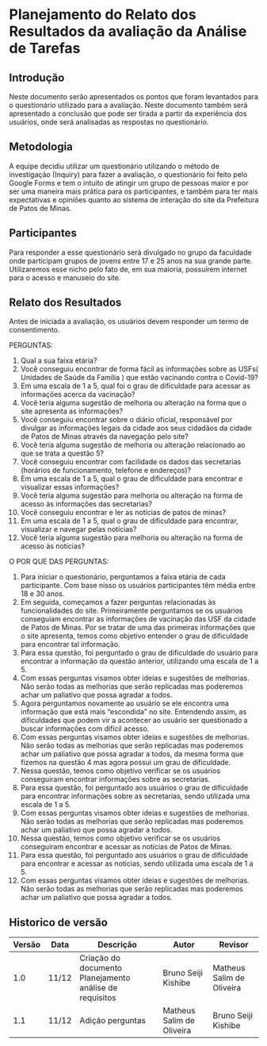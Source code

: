 # Planejamento do Relato dos Resultados da avaliação da Análise de Tarefas

## Introdução

Neste documento serão apresentados os pontos que foram levantados para o questionário utilizado para a avaliação. Neste documento também será apresentado a conclusão que pode ser tirada a partir da experiência dos usuários, onde será analisadas as respostas no questionário.

## Metodologia

A equipe decidiu utilizar um questionário utilizando o método de investigação (Inquiry) para fazer a avaliação, o questionário foi feito pelo Google Forms e tem o intuito de atingir um grupo de pessoas maior e por ser uma maneira mais prática para os participantes, e também para ter mais expectativas e opiniões quanto ao sistema de interação do site da Prefeitura de Patos de Minas.

## Participantes

Para responder a esse questionário será divulgado no grupo da faculdade onde participam grupos de jovens entre 17 e 25 anos na sua grande parte. Utilizaremos esse nicho pelo fato de, em sua maioria, possuírem internet para o acesso e manuseio do site.

## Relato dos Resultados

Antes de iniciada a avaliação, os usuários devem responder um termo de consentimento.

PERGUNTAS:

1. Qual a sua faixa etária?
2. Você conseguiu encontrar de forma fácil as informações sobre as USFs( Unidades de Saúde da Família ) que estão vacinando contra o Covid-19?
3. Em uma escala de 1 a 5, qual foi o grau de dificuldade para acessar as informações acerca da vacinação?
4. Você teria alguma sugestão de melhoria ou alteração na forma que o site apresenta as informações?
5. Você conseguiu encontrar sobre o diário oficial, responsável por divulgar as informações legais da cidade aos seus cidadãos da cidade de Patos de Minas através da navegação pelo site?
6. Você teria alguma sugestão de melhoria ou alteração relacionado ao que se trata a questão 5?
7. Você conseguiu encontrar com facilidade os dados das secretarias (horários de funcionamento, telefone e endereços)?
8. Em uma escala de 1 a 5, qual o grau de dificuldade para encontrar e visualizar essas informações?
9. Você teria alguma sugestão para melhoria ou alteração na forma de acesso às informações das secretarias?
10. Você conseguiu encontrar e ler as notícias de patos de minas?
11. Em uma escala de 1 a 5, qual o grau de dificuldade para encontrar, visualizar e navegar pelas notícias?
12. Você teria alguma sugestão para melhoria ou alteração na forma de acesso às notícias?

O POR QUE DAS PERGUNTAS:

1. Para iniciar o questionário, perguntamos a faixa etária de cada participante. Com base nisso os usuários participantes têm média entre 18 e 30 anos.
2. Em seguida, começamos a fazer perguntas relacionadas às funcionalidades do site. Primeiramente perguntamos se os usuários conseguiam encontrar as informações de vacinação das USF da cidade de Patos de Minas. Por se tratar de uma das primeiras informações que o site apresenta, temos como objetivo entender o grau de dificuldade para encontrar tal informação.
3. Para essa questão, foi perguntado o grau de dificuldade do usuário para encontrar a informação da questão anterior, utilizando uma escala de 1 a 5.
4. Com essas perguntas visamos obter ideias e sugestões de melhorias. Não serão todas as melhorias que serão replicadas mas poderemos achar um paliativo que possa agradar a todos.
5. Agora perguntamos novamente ao usuário se ele encontra uma informação que está mais “escondida” no site. Entendendo assim, as dificuldades que podem vir a acontecer ao usuário ser questionado a buscar informações com difícil acesso.
6. Com essas perguntas visamos obter ideias e sugestões de melhorias. Não serão todas as melhorias que serão replicadas mas poderemos achar um paliativo que possa agradar a todos, da mesma forma que fizemos na questão 4 mas agora possui um grau de dificuldade.
7. Nessa questão, temos como objetivo verificar se os usuários conseguiram encontrar informações sobre as secretarias.
8. Para essa questão, foi perguntado aos usuários o grau de dificuldade para encontrar informações sobre as secretarias, sendo utilizada uma escala de 1 a 5.
9. Com essas perguntas visamos obter ideias e sugestões de melhorias. Não serão todas as melhorias que serão replicadas mas poderemos achar um paliativo que possa agradar a todos.
10. Nessa questão, temos como objetivo verificar se os usuários conseguiram encontrar e acessar as notícias de Patos de Minas.
11. Para essa questão, foi perguntado aos usuários o grau de dificuldade para encontrar e acessar as notícias, sendo utilizada uma escala de 1 a 5.
12. Com essas perguntas visamos obter ideias e sugestões de melhorias. Não serão todas as melhorias que serão replicadas mas poderemos achar um paliativo que possa agradar a todos.

## Historico de versão

| Versão | Data  | Descrição                                               | Autor                     | Revisor                   |
| ------ | ----- | ------------------------------------------------------- | ------------------------- | ------------------------- |
| 1.0    | 11/12 | Criação do documento Planejamento análise de requisitos | Bruno Seiji Kishibe       | Matheus Salim de Oliveira |
| 1.1    | 11/12 | Adição perguntas                                        | Matheus Salim de Oliveira | Bruno Seiji Kishibe       |
